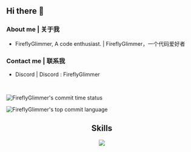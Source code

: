 ## Hi there 👋

### About me | 关于我

- FireflyGlimmer, A code enthusiast. | FireflyGlimmer，一个代码爱好者

### Contact me | 联系我

- Discord | Discord : FireflyGlimmer

<p align="center">
    <img alt="" src=https://img.shields.io/github/stars/FireflyGlimmer?style=for-the-badge&?affiliations=OWNER%2CCOLLABORATOR />
    <img alt="" src=https://komarev.com/ghpvc/?username=FireflyGlimmer&style=for-the-badge />
</p>

![FireflyGlimmer's commit time status](http://github-profile-summary-cards.vercel.app/api/cards/productive-time?username=FireflyGlimmer&theme=transparent&utcOffset=+8)

![FireflyGlimmer's top commit language](http://github-profile-summary-cards.vercel.app/api/cards/most-commit-language?username=FireflyGlimmer&theme=transparent)

<h2 align="center">Skills </h2>

<p align="center">
  <a href="https://skillicons.dev">
    <img src="https://skillicons.dev/icons?i=go,py,bash,kotlin,rust,vscode,androidstudio,java"/>
  </a>
</p>
